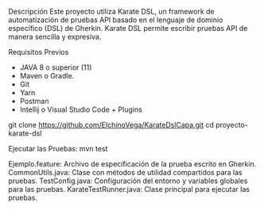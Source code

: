 Descripción
Este proyecto utiliza Karate DSL, un framework de automatización de pruebas API basado en el lenguaje de dominio específico (DSL) de Gherkin. Karate DSL permite escribir pruebas API de manera sencilla y expresiva.

Requisitos Previos

- JAVA 8 o superior (11)
- Maven o Gradle.
- Git
- Yarn
- Postman
- Intellij o Visual Studio Code + Plugins

git clone https://github.com/ElchinoVega/KarateDslCapa.git
cd proyecto-karate-dsl

Ejecutar las Pruebas:
mvn test

Ejemplo.feature: Archivo de especificación de la prueba escrito en Gherkin.
CommonUtils.java: Clase con métodos de utilidad compartidos para las pruebas.
TestConfig.java: Configuración del entorno y variables globales para las pruebas.
KarateTestRunner.java: Clase principal para ejecutar las pruebas.


